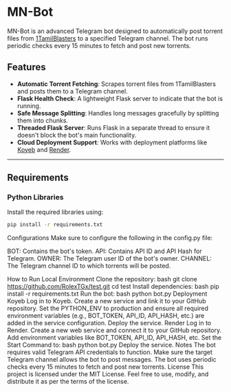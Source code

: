 # MN-Bot

MN-Bot is an advanced Telegram bot designed to automatically post torrent files from [1TamilBlasters](https://www.1tamilblasters.gold) to a specified Telegram channel. The bot runs periodic checks every 15 minutes to fetch and post new torrents.

## Features
- **Automatic Torrent Fetching**: Scrapes torrent files from 1TamilBlasters and posts them to a Telegram channel.
- **Flask Health Check**: A lightweight Flask server to indicate that the bot is running.
- **Safe Message Splitting**: Handles long messages gracefully by splitting them into chunks.
- **Threaded Flask Server**: Runs Flask in a separate thread to ensure it doesn't block the bot's main functionality.
- **Cloud Deployment Support**: Works with deployment platforms like [Koyeb](https://www.koyeb.com) and [Render](https://render.com).

---

## Requirements

### Python Libraries
Install the required libraries using:
```bash
pip install -r requirements.txt
```
Configurations
Make sure to configure the following in the config.py file:

BOT: Contains the bot's token.
API: Contains API ID and API Hash for Telegram.
OWNER: The Telegram user ID of the bot's owner.
CHANNEL: The Telegram channel ID to which torrents will be posted.

How to Run
Local Environment
Clone the repository:
bash
git clone https://github.com/RolexTGx/test.git
cd test
Install dependencies:
bash
pip install -r requirements.txt
Run the bot:
bash
python bot.py
Deployment
Koyeb
Log in to Koyeb.
Create a new service and link it to your GitHub repository.
Set the PYTHON_ENV to production and ensure all required environment variables (e.g., BOT_TOKEN, API_ID, API_HASH, etc.) are added in the service configuration.
Deploy the service.
Render
Log in to Render.
Create a new web service and connect it to your GitHub repository.
Add environment variables like BOT_TOKEN, API_ID, API_HASH, etc.
Set the Start Command to:
bash
python bot.py
Deploy the service.
Notes
The bot requires valid Telegram API credentials to function.
Make sure the target Telegram channel allows the bot to post messages.
The bot uses periodic checks every 15 minutes to fetch and post new torrents.
License
This project is licensed under the MIT License. Feel free to use, modify, and distribute it as per the terms of the license.

